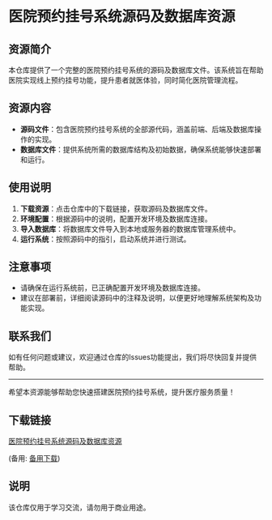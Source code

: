 # 医院预约挂号系统源码及数据库资源

## 资源简介

本仓库提供了一个完整的医院预约挂号系统的源码及数据库文件。该系统旨在帮助医院实现线上预约挂号功能，提升患者就医体验，同时简化医院管理流程。

## 资源内容

- **源码文件**：包含医院预约挂号系统的全部源代码，涵盖前端、后端及数据库操作的实现。
- **数据库文件**：提供系统所需的数据库结构及初始数据，确保系统能够快速部署和运行。

## 使用说明

1. **下载资源**：点击仓库中的下载链接，获取源码及数据库文件。
2. **环境配置**：根据源码中的说明，配置开发环境及数据库连接。
3. **导入数据库**：将数据库文件导入到本地或服务器的数据库管理系统中。
4. **运行系统**：按照源码中的指引，启动系统并进行测试。

## 注意事项

- 请确保在运行系统前，已正确配置开发环境及数据库连接。
- 建议在部署前，详细阅读源码中的注释及说明，以便更好地理解系统架构及功能实现。

## 联系我们

如有任何问题或建议，欢迎通过仓库的Issues功能提出，我们将尽快回复并提供帮助。

---

希望本资源能够帮助您快速搭建医院预约挂号系统，提升医疗服务质量！

## 下载链接
[医院预约挂号系统源码及数据库资源](https://pan.quark.cn/s/8ea9bddecfe4) 

(备用: [备用下载](https://pan.baidu.com/s/1RszHfox9_mO329h2K52k2w?pwd=1234))

## 说明

该仓库仅用于学习交流，请勿用于商业用途。
